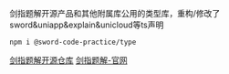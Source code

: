 剑指题解开源产品和其他附属库公用的类型库，重构/修改了sword&uniapp&explain&unicloud等ts声明

```
npm i @sword-code-practice/type
```

[剑指题解开源仓库](https://github.com/swordCodePractice)
[剑指题解-官网](https://swordcodepractice.github.io/website/#/)
